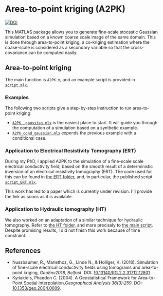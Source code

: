# Area-to-point kriging (A2PK)
[![DOI](https://zenodo.org/badge/105257986.svg)](https://zenodo.org/badge/latestdoi/105257986)

This MATLAS package allows you to generate fine-scale stocastic Gaussian simulation based on a known coarse scale image of the same domain. This is done through area-to-point kriging, a co-kriging estimation where the coase-scale is considered as a secondary variable so that the cross-covariance can be computed easily. 

## Area-to-point kriging

The main function is ``A2PK.m``, and an example script is provided in [``script.mlx``](https://rafnuss-phd.github.io/A2PK/script).

### Examples
The following two scripts give a step-by-step instruction to run area-to-point kriging:
- [``A2PK _gaussian.mlx``](https://rafnuss-phd.github.io/A2PK/examples/A2PK_gaussian) is the easiest place to start. It will guide you through the computation of a simulation based on a synthetic example.
- [``A2PK_cond_gaussian.mlx``](https://rafnuss-phd.github.io/A2PK/examples/A2PK_cond_gaussian) expends the previous example with a conditional case.

### Application to Electrical Resistivity Tomography (ERT)
During my PhD, I applied A2PK to the simulation of a fine-scale scale electrical conductivity field, based on the smooth result of a deterministic inversion of an electrical resistivity tomography (ERT). The code used for this can be found in [the ERT folder](https://github.com/Rafnuss-PhD/A2PK/tree/master/ERT), and, in particular, the published script [``script_ERT.mlx``](https://Rafnuss-phd.github.io/A2PK/ERT/script_ERT). 

This work has led to a paper which is currently under revision. I'll provide the link as soons as it is available. 

### Application to Hydraulic tomography (HT)
We also worked on an adaptation of a similar technique for hydraulic tomography. Refer to [the HT folder](https://github.com/Rafnuss-PhD/A2PK/tree/master/HT), and more precisely to [the main script](https://github.com/Rafnuss-PhD/A2PK/blob/master/HT/script_elec_cond.m). Despite promising results, I did not finish this work because of time constraint.


## References
- Nussbaumer, R., Mariethoz, G., Linde N., & Holliger, K. (2018). Simulation of fine-scale electrical conductivity fields using tomograms and area-to-point kriging, *GeoEnv2018, Belfast*. DOI: [10.13140/RG.2.2.31712.12801](https://www.doi.org/10.13140/RG.2.2.31712.12801)
- Kyriakidis, Phaedon C. (2004). A Geostatistical Framework for Area-to-Point Spatial Interpolation.*Geographical Analysis 36(3):259*. DOI: [10.1353/geo.2004.0009](https://doi.org/10.1353/geo.2004.0009).
